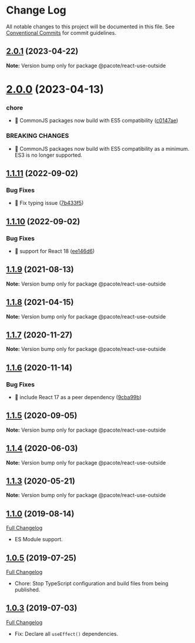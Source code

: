 # Change Log

All notable changes to this project will be documented in this file.
See [Conventional Commits](https://conventionalcommits.org) for commit guidelines.

## [2.0.1](https://github.com/PacoteJS/pacote/compare/@pacote/react-use-outside@2.0.0...@pacote/react-use-outside@2.0.1) (2023-04-22)

**Note:** Version bump only for package @pacote/react-use-outside

# [2.0.0](https://github.com/PacoteJS/pacote/compare/@pacote/react-use-outside@1.1.11...@pacote/react-use-outside@2.0.0) (2023-04-13)

### chore

- 🤖 CommonJS packages now build with ES5 compatibility ([c0147ae](https://github.com/PacoteJS/pacote/commit/c0147aeffb81322ea59174a3961b10cfb3bf81e5))

### BREAKING CHANGES

- 🧨 CommonJS packages now build with ES5 compatibility as a minimum. ES3 is
  no longer supported.

## [1.1.11](https://github.com/PacoteJS/pacote/compare/@pacote/react-use-outside@1.1.10...@pacote/react-use-outside@1.1.11) (2022-09-02)

### Bug Fixes

- 🐛 Fix typing issue ([7b433f5](https://github.com/PacoteJS/pacote/commit/7b433f5a50bc9462f13db945e7a458af76eeadd2))

## [1.1.10](https://github.com/PacoteJS/pacote/compare/@pacote/react-use-outside@1.1.9...@pacote/react-use-outside@1.1.10) (2022-09-02)

### Bug Fixes

- 🐛 support for React 18 ([ee146d6](https://github.com/PacoteJS/pacote/commit/ee146d6aa8b63ee68f91b027fd21015f43299686))

## [1.1.9](https://github.com/PacoteJS/pacote/compare/@pacote/react-use-outside@1.1.8...@pacote/react-use-outside@1.1.9) (2021-08-13)

**Note:** Version bump only for package @pacote/react-use-outside

## [1.1.8](https://github.com/PacoteJS/pacote/compare/@pacote/react-use-outside@1.1.7...@pacote/react-use-outside@1.1.8) (2021-04-15)

**Note:** Version bump only for package @pacote/react-use-outside

## [1.1.7](https://github.com/PacoteJS/pacote/compare/@pacote/react-use-outside@1.1.6...@pacote/react-use-outside@1.1.7) (2020-11-27)

**Note:** Version bump only for package @pacote/react-use-outside

## [1.1.6](https://github.com/PacoteJS/pacote/compare/@pacote/react-use-outside@1.1.5...@pacote/react-use-outside@1.1.6) (2020-11-14)

### Bug Fixes

- 🐛 include React 17 as a peer dependency ([9cba99b](https://github.com/PacoteJS/pacote/commit/9cba99b2f0f8391be87c685791ee9d22ef7120e9))

## [1.1.5](https://github.com/PacoteJS/pacote/compare/@pacote/react-use-outside@1.1.4...@pacote/react-use-outside@1.1.5) (2020-09-05)

**Note:** Version bump only for package @pacote/react-use-outside

## [1.1.4](https://github.com/PacoteJS/pacote/compare/@pacote/react-use-outside@1.1.3...@pacote/react-use-outside@1.1.4) (2020-06-03)

**Note:** Version bump only for package @pacote/react-use-outside

## [1.1.3](https://github.com/PacoteJS/pacote/compare/@pacote/react-use-outside@1.1.2...@pacote/react-use-outside@1.1.3) (2020-05-21)

**Note:** Version bump only for package @pacote/react-use-outside

## [1.1.0](https://github.com/PacoteJS/pacote/tree/@pacote/react-use-outside/1.1.0) (2019-08-14)

[Full Changelog](https://github.com/PacoteJS/pacote/compare/@pacote/react-use-outside@1.0.5...@pacote/react-use-outside@1.1.0)

- ES Module support.

## [1.0.5](https://github.com/PacoteJS/pacote/tree/@pacote/react-use-outside@1.0.5) (2019-07-25)

[Full Changelog](https://github.com/PacoteJS/pacote/compare/@pacote/react-use-outside@1.0.4...@pacote/react-use-outside@1.0.5)

- Chore: Stop TypeScript configuration and build files from being published.

## [1.0.3](https://github.com/PacoteJS/pacote/tree/@pacote/react-use-outside@1.0.3) (2019-07-03)

[Full Changelog](https://github.com/PacoteJS/pacote/compare/@pacote/react-use-outside@1.0.2...@pacote/react-use-outside@1.0.3)

- Fix: Declare all `useEffect()` dependencies.
